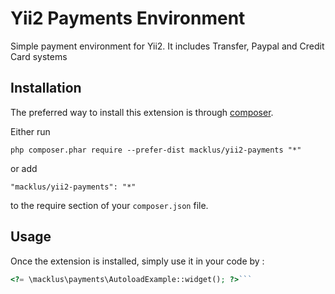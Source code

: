 Yii2 Payments Environment
=========================
Simple payment environment for Yii2. It includes Transfer, Paypal and Credit Card systems

Installation
------------

The preferred way to install this extension is through [composer](http://getcomposer.org/download/).

Either run

```
php composer.phar require --prefer-dist macklus/yii2-payments "*"
```

or add

```
"macklus/yii2-payments": "*"
```

to the require section of your `composer.json` file.


Usage
-----

Once the extension is installed, simply use it in your code by  :

```php
<?= \macklus\payments\AutoloadExample::widget(); ?>```
